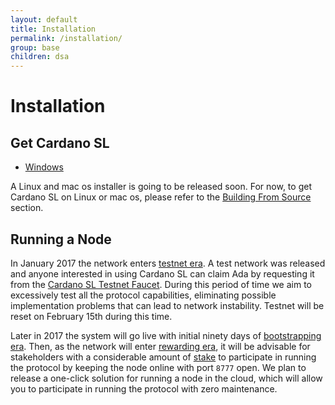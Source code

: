```yaml
---
layout: default
title: Installation
permalink: /installation/
group: base
children: dsa
---
```


[//]: # (Reviewed at 60033350e60408fc79f202491e6985b3b47acd90)

# Installation

## Get Cardano SL

-   [Windows](https://daedaluswallet.io/)

A Linux and mac os installer is going to be released soon. For now, to get
Cardano SL on Linux or mac os, please refer to the [Building From
Source](/for-contributors/building-from-source) section.

## Running a Node

In January 2017 the network enters [testnet era](/timeline/testnet/). A test
network was released and anyone interested in using Cardano SL can claim Ada by
requesting it from the [Cardano SL Testnet Faucet](https://tada.iohk.io). During
this period of time we aim to excessively test all the protocol capabilities,
eliminating possible implementation problems that can lead to network
instability. Testnet will be reset on February 15th during this time.

Later in 2017 the system will go live with initial ninety days of [bootstrapping
era](/timeline/bootstrap/). Then, as the network will enter [rewarding
era](/timeline/reward/), it will be advisable for stakeholders with a
considerable amount of [stake](/proof-of-stake/#stake) to participate in running
the protocol by keeping the node online with port `8777` open. We plan to
release a one-click solution for running a node in the cloud, which will allow
you to participate in running the protocol with zero maintenance.
